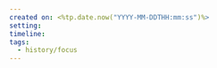 ```yaml
---
created on: <%tp.date.now("YYYY-MM-DDTHH:mm:ss")%>
setting: 
timeline: 
tags:
  - history/focus
---
```

